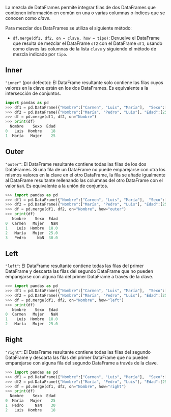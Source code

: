 La mezcla de DataFrames permite integrar filas de dos DataFrames que contienen información en común en una o varias columnas o índices que se conocen como _clave_.

Para mezclar dos DataFrames se utiliza el siguiente método:

- `df.merge(df1, df2, on = clave, how = tipo)`: Devuelve el DataFrame que resulta de mezclar el DataFrame `df2` con el DataFrame `df1`, usando como claves las columnas de la lista `clave` y siguiendo el método de mezcla indicado por `tipo`.

## Inner

`"inner"` (por defecto): El DataFrame resultante solo contiene las filas cuyos valores en la clave están en los dos DataFrames. Es equivalente a la intersección de conjuntos.

```python
import pandas as pd
>>> df1 = pd.DataFrame({"Nombre":["Carmen", "Luis", "María"],  "Sexo":["Mujer", "Hombre", "Mujer"]})
>>> df2 = pd.DataFrame({"Nombre":["María", "Pedro", "Luis"], "Edad":[25, 30, 18]]})
>>> df = pd.merge(df1, df2, on="Nombre")
>>> print(df)
  Nombre    Sexo  Edad
0   Luis  Hombre    18
1  María   Mujer    25
```

## Outer

`"outer"`: El DataFrame resultante contiene todas las filas de los dos DataFrames. Si una fila de un DataFrame no puede emparejarse con otra los mismos valores en la clave en el otro DataFrame, la fila se añade igualmente al DataFrame resultante rellenando las columnas del otro DataFrame con el valor `NaN`. Es equivalente a la unión de conjuntos.

```python
>>> import pandas as pd
>>> df1 = pd.DataFrame({"Nombre":["Carmen", "Luis", "María"],  "Sexo":["Mujer", "Hombre", "Mujer"]})
>>> df2 = pd.DataFrame({"Nombre":["María", "Pedro", "Luis"], "Edad":[25, 30, 18]]})
>>> df = pd.merge(df1, df2, on="Nombre", how="outer")
>>> print(df)
   Nombre    Sexo  Edad
0  Carmen   Mujer   NaN
1    Luis  Hombre  18.0
2   María   Mujer  25.0
3   Pedro     NaN  30.0
```

## Left

`"left"`: El DataFrame resultante contiene todas las filas del primer DataFrame y descarta las filas del segundo DataFrame que no pueden emparejarse con alguna fila del primer DataFrame a través de la clave.

```python
>>> import pandas as pd
>>> df1 = pd.DataFrame({"Nombre":["Carmen", "Luis", "María"],  "Sexo":["Mujer", "Hombre", "Mujer"]})
>>> df2 = pd.DataFrame({"Nombre":["María", "Pedro", "Luis"], "Edad":[25, 30, 18]]})
>>> df = pd.merge(df1, df2, on="Nombre", how="left")
>>> print(df)
   Nombre    Sexo  Edad
0  Carmen   Mujer   NaN
1    Luis  Hombre  18.0
2   María   Mujer  25.0
```

## Right

`"right"`: El DataFrame resultante contiene todas las filas del segundo DataFrame y descarta las filas del primer DataFrame que no pueden emparejarse con alguna fila del segundo DataFrame a través de la clave.

```python
>>> import pandas as pd
>>> df1 = pd.DataFrame({"Nombre":["Carmen", "Luis", "María"],  "Sexo":["Mujer", "Hombre", "Mujer"]})
>>> df2 = pd.DataFrame({"Nombre":["María", "Pedro", "Luis"], "Edad":[25, 30, 18]]})
>>> df = pd.merge(df1, df2, on="Nombre", how="right")
>>> print(df)
  Nombre    Sexo  Edad
0  María   Mujer    25
1  Pedro     NaN    30
2   Luis  Hombre    18
```